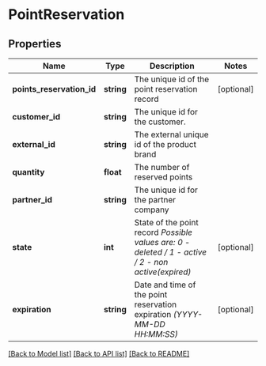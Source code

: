 # PointReservation

## Properties
Name | Type | Description | Notes
------------ | ------------- | ------------- | -------------
**points_reservation_id** | **string** | The unique id of the point reservation record | [optional] 
**customer_id** | **string** | The unique id for the customer. | 
**external_id** | **string** | The external unique id of the product brand | 
**quantity** | **float** | The number of reserved points | 
**partner_id** | **string** | The unique id for the partner company | 
**state** | **int** | State of the point record *Possible values are: 0 - deleted / 1 - active / 2 - non active(expired)* | [optional] 
**expiration** | **string** | Date and time of the point reservation expiration *(YYYY-MM-DD HH:MM:SS)* | [optional] 

[[Back to Model list]](../../README.md#documentation-for-models) [[Back to API list]](../../README.md#documentation-for-api-endpoints) [[Back to README]](../../README.md)

